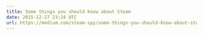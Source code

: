 ```yaml
---
title: Some things you should know about Steam
date: 2015-12-27 23:24 UTC
url: https://medium.com/steam-spy/some-things-you-should-know-about-steam-5eaffcf33218#.idzq5f9xs
---
```

